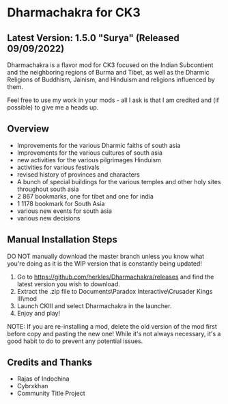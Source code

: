 # Dharmachakra for CK3

## Latest Version: 1.5.0 "Surya" (Released 09/09/2022)

Dharmachakra is a flavor mod for CK3 focused on the Indian Subcontient and the neighboring regions of Burma and Tibet, as well as the Dharmic Religions of Buddhism, Jainism, and Hinduism and religions influenced by them.

Feel free to use my work in your mods - all I ask is that I am credited and (if possible) to give me a heads up.

## Overview

- Improvements for the various Dharmic faiths of south asia
- Improvements for the various cultures of south asia
- new activities for the various pilgrimages Hinduism
- activities for various festivals
- revised history of provinces and characters
- A bunch of special buildings for the various temples and other holy sites throughout south asia
- 2 867 bookmarks, one for tibet and one for india
- 1 1178 bookmark for South Asia
- various new events for south asia
- various new decisions

## Manual Installation Steps

DO NOT manually download the master branch unless you know what you're doing as it is the WIP version that is constantly being updated!

1. Go to <https://github.com/herkles/Dharmachakra/releases> and find the latest version you wish to download.
2. Extract the .zip file to Documents\Paradox Interactive\Crusader Kings III\mod
3. Launch CKIII and select Dharmachakra in the launcher.
4. Enjoy and play!

NOTE: If you are re-installing a mod, delete the old version of the mod first before copy and pasting the new one! While it's not always necessary, it's a good habit to do to prevent any potential issues.

## Credits and Thanks

- Rajas of Indochina
- Cybrxkhan
- Community Title Project
